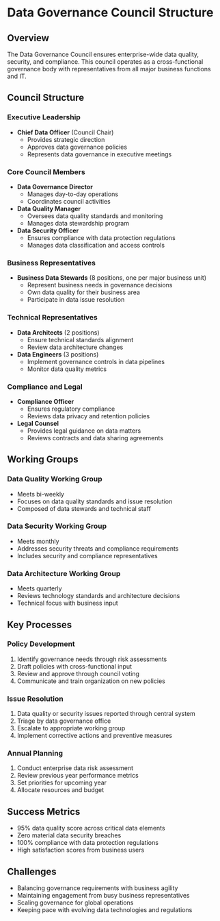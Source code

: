 # Data Governance Council Structure

## Overview
The Data Governance Council ensures enterprise-wide data quality, security, and compliance. This council operates as a cross-functional governance body with representatives from all major business functions and IT.

## Council Structure

### Executive Leadership
- **Chief Data Officer** (Council Chair)
  - Provides strategic direction
  - Approves data governance policies
  - Represents data governance in executive meetings

### Core Council Members
- **Data Governance Director**
  - Manages day-to-day operations
  - Coordinates council activities
- **Data Quality Manager**
  - Oversees data quality standards and monitoring
  - Manages data stewardship program
- **Data Security Officer**
  - Ensures compliance with data protection regulations
  - Manages data classification and access controls

### Business Representatives
- **Business Data Stewards** (8 positions, one per major business unit)
  - Represent business needs in governance decisions
  - Own data quality for their business area
  - Participate in data issue resolution

### Technical Representatives
- **Data Architects** (2 positions)
  - Ensure technical standards alignment
  - Review data architecture changes
- **Data Engineers** (3 positions)
  - Implement governance controls in data pipelines
  - Monitor data quality metrics

### Compliance and Legal
- **Compliance Officer**
  - Ensures regulatory compliance
  - Reviews data privacy and retention policies
- **Legal Counsel**
  - Provides legal guidance on data matters
  - Reviews contracts and data sharing agreements

## Working Groups

### Data Quality Working Group
- Meets bi-weekly
- Focuses on data quality standards and issue resolution
- Composed of data stewards and technical staff

### Data Security Working Group
- Meets monthly
- Addresses security threats and compliance requirements
- Includes security and compliance representatives

### Data Architecture Working Group
- Meets quarterly
- Reviews technology standards and architecture decisions
- Technical focus with business input

## Key Processes

### Policy Development
1. Identify governance needs through risk assessments
2. Draft policies with cross-functional input
3. Review and approve through council voting
4. Communicate and train organization on new policies

### Issue Resolution
1. Data quality or security issues reported through central system
2. Triage by data governance office
3. Escalate to appropriate working group
4. Implement corrective actions and preventive measures

### Annual Planning
1. Conduct enterprise data risk assessment
2. Review previous year performance metrics
3. Set priorities for upcoming year
4. Allocate resources and budget

## Success Metrics
- 95% data quality score across critical data elements
- Zero material data security breaches
- 100% compliance with data protection regulations
- High satisfaction scores from business users

## Challenges
- Balancing governance requirements with business agility
- Maintaining engagement from busy business representatives
- Scaling governance for global operations
- Keeping pace with evolving data technologies and regulations